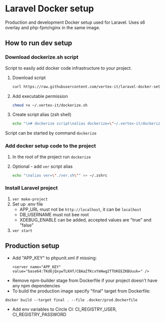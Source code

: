 # Laravel Docker setup 

Production and development Docker setup used for Laravel.
Uses s6 overlay and php-fpm/nginx in the same image.

## How to run dev setup

### Download dockerize.sh script

Script to easily add docker code infrastructure to your project.

1. Download script

   ```bash
   curl https://raw.githubusercontent.com/vertex-it/laravel-docker-setup/master/dockerize.sh?token=AE4YUUJDNRF7UGMIAYZ6XOLBWNPN2 --output ~/.vertex-it/dockerize.sh
   ```

2. Add executable permission

   ```bash
   chmod +x ~/.vertex-it/dockerize.sh
   ```

3. Create script alias (zsh shell)

   ```bash
   echo "\n# dockerize script\nalias dockerize=\"~/.vertex-it/dockerize.sh\"" >> ~/.zshrc
   ```

Script can be started by command `dockerize`

### Add docker setup code to the project

1. In the root of the project run `dockerize`

2. Optional - add `ver` script alias

   ```bash
   echo "\nalias ver=\"./ver.sh\"" >> ~/.zshrc
   ```

### Install Laravel project

1. `ver make-project`
2. Set up .env file
    - APP_URL must not be `http://localhost`, it can be `localhost`
    - DB_USERNAME must not bee root
    - XDEBUG_ENABLE can be added, accepted values are "true" and "false"
3. `ver start`


## Production setup

- Add "APP_KEY" to phpunit.xml if missing:
   ```
  <server name="APP_KEY" value="base64:TKd6jQxywTLKHf/CBAaZfKcxYmHwg2TTUKEEZKBUuuk=" />
  ```
- Remove npm-builder stage from Dockerfile if your project doesn't have any npm dependencies
- To build the production image specify "final" target from Dockerfile:
```
docker build --target final . --file .docker/prod.Dockerfile
```
- Add env variables to Circle CI: CI_REGISTRY_USER, CI_REGISTRY_PASSWORD
